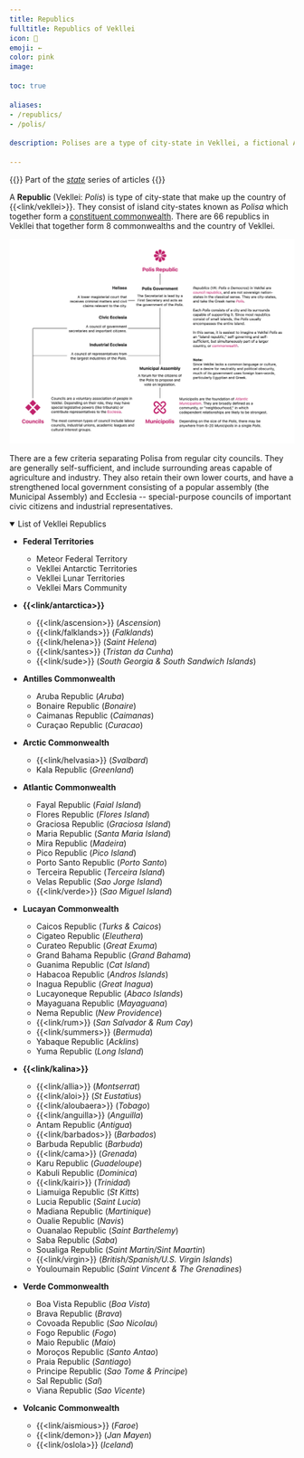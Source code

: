 ```yaml
---
title: Republics
fulltitle: Republics of Vekllei
icon: 💮
emoji: ←
color: pink
image:

toc: true

aliases:
- /republics/
- /polis/

description: Polises are a type of city-state in Vekllei, a fictional Atlantic country.

---
```

{{<note series>}}
 Part of the *[state](/state/)* series of articles
{{</note>}}

A **Republic** (Vekllei: *Polis*) is type of city-state that make up the country of {{<link/vekllei>}}. They consist of island city-states known as *Polisa* which together form a [constituent commonwealth](/constituents/). There are 66 republics in Vekllei that together form 8 commonwealths and the country of Vekllei.

![Diagram of Polis structure](/svg/diagrams/polis.png "Diagram of the a Polis administration and its structure")

There are a few criteria separating Polisa from regular city councils. They are generally self-sufficient, and include surrounding areas capable of agriculture and industry. They also retain their own lower courts, and have a strengthened local government consisting of a popular assembly (the Municipal Assembly) and Ecclesia -- special-purpose councils of important civic citizens and industrial representatives.

<details open>
<summary>List of Vekllei Republics</summary>

* **Federal Territories**
	* Meteor Federal Territory
	* Vekllei Antarctic Territories
	* Vekllei Lunar Territories
	* Vekllei Mars Community

* **{{<link/antarctica>}}**
	* {{<link/ascension>}} (*Ascension*)
	* {{<link/falklands>}} (*Falklands*)
	* {{<link/helena>}} (*Saint Helena*)
	* {{<link/santes>}} (*Tristan da Cunha*)
	* {{<link/sude>}} (*South Georgia & South Sandwich Islands*)

* **Antilles Commonwealth**
	* Aruba Republic (*Aruba*)
	* Bonaire Republic (*Bonaire*)
	* Caimanas Republic (*Caimanas*)
	* Curaçao Republic (*Curacao*)

* **Arctic Commonwealth**
	* {{<link/helvasia>}} (*Svalbard*)
	* Kala Republic (*Greenland*)

* **Atlantic Commonwealth**
	* Fayal Republic (*Faial Island*)
	* Flores Republic (*Flores Island*)
	* Graciosa Republic (*Graciosa Island*)
	* Maria Republic (*Santa Maria Island*)
	* Mira Republic (*Madeira*)
	* Pico Republic (*Pico Island*)
	* Porto Santo Republic (*Porto Santo*)
	* Terceira Republic (*Terceira Island*)
	* Velas Republic (*Sao Jorge Island*)
	* {{<link/verde>}} (*Sao Miguel Island*)

* **Lucayan Commonwealth**
	* Caicos Republic (*Turks & Caicos*)
	* Cigateo Republic (*Eleuthera*)
	* Curateo Republic (*Great Exuma*)
	* Grand Bahama Republic (*Grand Bahama*)
	* Guanima Republic (*Cat Island*)
	* Habacoa Republic (*Andros Islands*)
	* Inagua Republic (*Great Inagua*)
	* Lucayoneque Republic (*Abaco Islands*)
	* Mayaguana Republic (*Mayaguana*)
	* Nema Republic (*New Providence*)
	* {{<link/rum>}} (*San Salvador & Rum Cay*)
	* {{<link/summers>}} (*Bermuda*)
	* Yabaque Republic (*Acklins*)
	* Yuma Republic (*Long Island*)

* **{{<link/kalina>}}**
	* {{<link/allia>}} (*Montserrat*)
	* {{<link/aloi>}} (*St Eustatius*)
	* {{<link/aloubaera>}} (*Tobago*)
	* {{<link/anguilla>}} (*Anguilla*)
	* Antam Republic (*Antigua*)
	* {{<link/barbados>}} (*Barbados*)
	* Barbuda Republic (*Barbuda*)
	* {{<link/cama>}} (*Grenada*)
	* Karu Republic (*Guadeloupe*)
	* Kabuli Republic (*Dominica*)
	* {{<link/kairi>}} (*Trinidad*)
	* Liamuiga Republic (*St Kitts*)
	* Lucia Republic (*Saint Lucia*)
	* Madiana Republic (*Martinique*)
	* Oualie Republic (*Navis*)
	* Ouanalao Republic (*Saint Barthelemy*)
	* Saba Republic (*Saba*)
	* Soualiga Republic (*Saint Martin/Sint Maartin*)
	* {{<link/virgin>}} (*British/Spanish/U.S. Virgin Islands*)
	* Youloumain Republic (*Saint Vincent & The Grenadines*)

* **Verde Commonwealth**
	* Boa Vista Republic (*Boa Vista*)
	* Brava Republic (*Brava*)
	* Covoada Republic (*Sao Nicolau*)
	* Fogo Republic (*Fogo*)
	* Maio Republic (*Maio*)
	* Moroços Republic (*Santo Antao*)
	* Praia Republic (*Santiago*)
	* Principe Republic (*Sao Tome & Principe*)
	* Sal Republic (*Sal*)
	* Viana Republic (*Sao Vicente*)

* **Volcanic Commonwealth**
	* {{<link/aismious>}} (*Faroe*)
	* {{<link/demon>}} (*Jan Mayen*)
	* {{<link/oslola>}} (*Iceland*)
</details>
